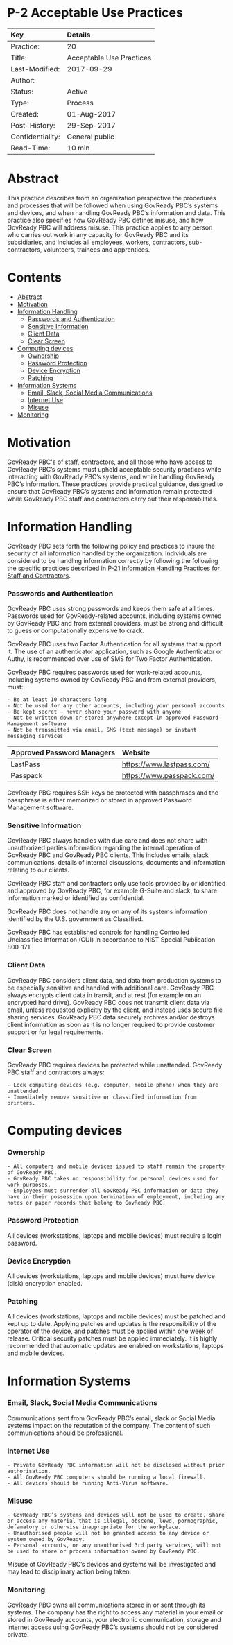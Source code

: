 P-2 Acceptable Use Practices
============================

| Key              | Details                                                                          |
|:-----------------|:---------------------------------------------------------------------------------|
| Practice:        | 20                                                                               |
| Title:           | Acceptable Use Practices                                                         |
| Last-Modified:   | 2017-09-29                                                                       |
| Author:          |                                                                                  |
| Status:          | Active                                                                           |
| Type:            | Process                                                                          |
| Created:         | 01-Aug-2017                                                                      |
| Post-History:    | 29-Sep-2017                                                                      |
| Confidentiality: | General public                                                                   |
| Read-Time:       | 10 min                                                                           |


Abstract
========
This practice describes from an organization perspective the procedures and processes that will be followed when using GovReady PBC’s systems and devices, and when handling GovReady PBC’s information and data. This practice also specifies how GovReady PBC defines misuse, and how GovReady PBC will address misuse. This practice applies to any person who carries out work in any capacity for GovReady PBC and its subsidiaries, and includes all employees, workers, contractors, sub-contractors, volunteers, trainees and apprentices.

Contents
========

  * [Abstract](#Abstract)
  * [Motivation](#Motivation)
  * [Information Handling](#Information-Handling)
     * [Passwords and Authentication](#Passwords-and-Authentication)
     * [Sensitive Information](#Sensitive-Information)
     * [Client Data](#Client-Data)
     * [Clear Screen](#Clear-Screen)
  * [Computing devices](#Computing-devices)
     * [Ownership](#Ownership)
     * [Password Protection](#Password-Protection)
     * [Device Encryption](#Device-Encryption)
     * [Patching](#Patching)
  * [Information Systems](#Information-Systems)
     * [Email, Slack, Social Media Communications](#Email-Slack-Social-Media-Communications)
     * [Internet Use](#Internet-Use)
     * [Misuse](#Misuse)
  * [Monitoring](#Monitoring)


Motivation
==========
GovReady PBC's of staff, contractors, and all those who have access to GovReady PBC’s systems must uphold acceptable security practices while interacting with GovReady PBC’s systems, and while handling GovReady PBC’s information. These practices provide practical guidance, designed to ensure that GovReady PBC’s systems and information remain protected while GovReady PBC staff and contractors carry out their responsibilities.

Information Handling
====================

GovReady PBC sets forth the following policy and practices to insure the security of all information handled by the organization. Individuals are considered to be handling information correctly by following the following the specific practices described in [P-21 Information Handling Practices for Staff and Contractors](p-0021.md).

### Passwords and Authentication
GovReady PBC uses strong passwords and keeps them safe at all times. Passwords used for GovReady-related accounts, including systems owned by GovReady PBC and from external providers, must be strong and difficult to guess or computationally expensive to crack. 

GovReady PBC uses two Factor Authentication for all systems that support it. The use of an authenticator application, such as Google Authenticator or Authy, is recommended over use of SMS for Two Factor Authentication.

GovReady PBC requires passwords used for work-related accounts, including systems owned by GovReady PBC and from external providers, must:

	- Be at least 10 characters long
	- Not be used for any other accounts, including your personal accounts
	- Be kept secret – never share your password with anyone
	- Not be written down or stored anywhere except in approved Password Management software
	- Not be transmitted via email, SMS (text message) or instant messaging services

| Approved Password Managers | Website                     |
|:---------------------------|:----------------------------|
| LastPass                   | https://www.lastpass.com/   |
| Passpack                   | https://www.passpack.com/   |

GovReady PBC requires SSH keys be protected with passphrases and the passphrase is either memorized or stored in approved Password Management software.

### Sensitive Information
GovReady PBC always handles with due care and does not share with unauthorized parties information regarding the internal operation of GovReady PBC and GovReady PBC clients. This includes emails, slack communications, details of internal discussions, documents and information relating to our clients.

GovReady PBC staff and contractors only use tools provided by or identified and approved by GovReady PBC, for example G-Suite and slack, to share information marked or identified as confidential.

GovReady PBC does not handle any on any of its systems information identified by the U.S. government as Classified.

GovReady PBC has established controls for handling Controlled Unclassified Information (CUI) in accordance to NIST Special Publication 800-171.

### Client Data
GovReady PBC considers client data, and data from production systems to be especially sensitive and handled with additional care. GovReady PBC always encrypts client data in transit, and at rest (for example on an encrypted hard drive). GovReady PBC does not transmit client data via email, unless requested explicitly by the client, and instead uses secure file sharing services. GovReady PBC data securely archives and/or destroys client information as soon as it is no longer required to provide customer support or for legal requirements.

### Clear Screen
GovReady PBC requires devices be protected while unattended. GovReady PBC staff and contractors always:

	- Lock computing devices (e.g. computer, mobile phone) when they are unattended.
	- Immediately remove sensitive or classified information from printers.

Computing devices
=================

### Ownership

	- All computers and mobile devices issued to staff remain the property of GovReady PBC. 
	- GovReady PBC takes no responsibility for personal devices used for work purposes.
	- Employees must surrender all GovReady PBC information or data they have in their possession upon termination of employment, including any notes or paper records that belong to GovReady PBC.

### Password Protection
All devices (workstations, laptops and mobile devices) must require a login password. 

### Device Encryption
All devices (workstations, laptops and mobile devices) must have device (disk) encryption enabled. 

### Patching
All devices (workstations, laptops and mobile devices) must be patched and kept up to date. Applying patches and updates is the responsibility of the operator of the device, and patches must be applied within one week of release. Critical security patches must be applied immediately. It is highly recommended that automatic updates are enabled on workstations, laptops and mobile devices.

Information Systems
===================

### Email, Slack, Social Media Communications
Communications sent from GovReady PBC’s email, slack or Social Media systems impact on the reputation of the company. The content of such communications should be professional.

### Internet Use
	- Private GovReady PBC information will not be disclosed without prior authorisation.
	- All GovReady PBC computers should be running a local firewall.
	- All devices should be running Anti-Virus software.

### Misuse
	- GovReady PBC’s systems and devices will not be used to create, share or access any material that is illegal, obscene, lewd, pornographic, defamatory or otherwise inappropriate for the workplace.
	- Unauthorised people will not be granted access to any device or system owned by GovReady.
	- Personal accounts, or any unauthorised 3rd party services, will not be used to store or process information owned by GovReady PBC.

Misuse of GovReady PBC’s devices and systems will be investigated and may lead to disciplinary action being taken.

### Monitoring
GovReady PBC owns all communications stored in or sent through its systems. The company has the right to access any material in your email or stored in GovReady accounts, your electronic communication, storage and internet access using GovReady PBC’s systems should not be considered private.
